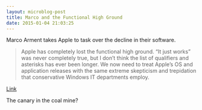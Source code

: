 ```yaml
---
layout: microblog-post
title: Marco and the Functional High Ground
date: 2015-01-04 21:03:25
---
```


Marco Arment takes Apple to task over the decline in their software.

> Apple has completely lost the functional high ground. “It just works” was never completely true, but I don’t think the list of qualifiers and asterisks has ever been longer. We now need to treat Apple’s OS and application releases with the same extreme skepticism and trepidation that conservative Windows IT departments employ.

[Link](http://www.marco.org/2015/01/04/apple-lost-functional-high-ground)

The canary in the coal mine?

